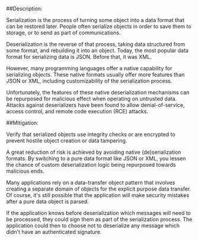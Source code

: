 ##Description:

Serialization is the process of turning some object into a data format that can be restored later. 
People often serialize objects in order to save them to storage, or to send as part of communications.

Deserialization is the reverse of that process, taking data structured from some format, and rebuilding it
into an object. Today, the most popular data format for serializing data is JSON. Before that, it was XML.

However, many programming languages offer a native capability for serializing objects. These native formats
usually offer more features than JSON or XML, including customizability of the serialization process.

Unfortunately, the features of these native deserialization mechanisms can be repurposed for malicious
effect when operating on untrusted data. Attacks against deserializers have been found to allow denial-of-service,
access control, and remote code execution (RCE) attacks.


##Mitigation:

Verify that serialized objects use integrity checks or are encrypted to prevent hostile object creation or data tampering.

A great reduction of risk is achieved by avoiding native (de)serialization formats. By switching to a 
pure data format like JSON or XML, you lessen the chance of custom deserialization logic being repurposed 
towards malicious ends.

Many applications rely on a data-transfer object pattern that involves creating a separate domain of 
objects for the explicit purpose data transfer. Of course, it's still possible that the application 
will make security mistakes after a pure data object is parsed.

If the application knows before deserialization which messages will need to be processed, 
they could sign them as part of the serialization process. The application could then to 
choose not to deserialize any message which didn't have an authenticated signature.
